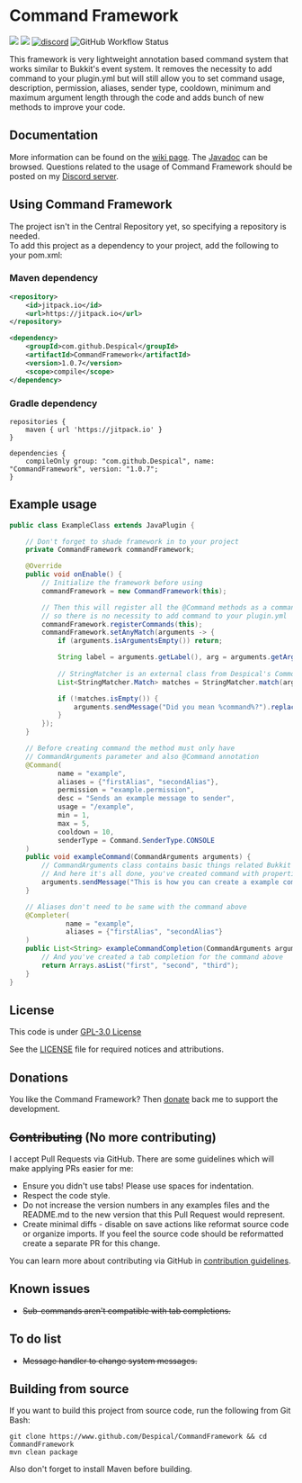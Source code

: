 # Command Framework
[![](https://jitpack.io/v/Despical/CommandFramework.svg)](https://jitpack.io/#Despical/CommandFramework)
[![](https://img.shields.io/badge/JavaDocs-latest-lime.svg)](https://javadoc.jitpack.io/com/github/Despical/CommandFramework/latest/javadoc/index.html)
[![discord](https://img.shields.io/discord/719922452259668000.svg?color=lime&label=Discord)](https://discord.gg/Vhyy4HA)
![GitHub Workflow Status](https://img.shields.io/github/workflow/status/Despical/CommandFramework/CommandFramework%20Build)

This framework is very lightweight annotation based command system that works similar to Bukkit's event system. It removes the necessity to
add command to your plugin.yml but will still allow you to set command usage, description, permission, aliases, sender type, cooldown, minimum
and maximum argument length through the code and adds bunch of new methods to improve your code.

## Documentation
More information can be found on the [wiki page](https://github.com/Despical/CommandFramework/wiki). The [Javadoc](https://javadoc.jitpack.io/com/github/Despical/CommandFramework/latest/javadoc/index.html) can be browsed. Questions
related to the usage of Command Framework should be posted on my [Discord server](https://discord.com/invite/Vhyy4HA).

## Using Command Framework
The project isn't in the Central Repository yet, so specifying a repository is needed.<br>
To add this project as a dependency to your project, add the following to your pom.xml:

### Maven dependency

```xml
<repository>
    <id>jitpack.io</id>
    <url>https://jitpack.io</url>
</repository>
```
```xml
<dependency>
    <groupId>com.github.Despical</groupId>
    <artifactId>CommandFramework</artifactId>
    <version>1.0.7</version>
    <scope>compile</scope>
</dependency>
```

### Gradle dependency
```
repositories {
    maven { url 'https://jitpack.io' }
}
```
```
dependencies {
    compileOnly group: "com.github.Despical", name: "CommandFramework", version: "1.0.7";
}
```

## Example usage
```java
public class ExampleClass extends JavaPlugin {

    // Don't forget to shade framework in to your project
    private CommandFramework commandFramework;

    @Override
    public void onEnable() {
        // Initialize the framework before using
        commandFramework = new CommandFramework(this);

        // Then this will register all the @Command methods as a command
        // so there is no necessity to add command to your plugin.yml
        commandFramework.registerCommands(this);
        commandFramework.setAnyMatch(arguments -> {
            if (arguments.isArgumentsEmpty()) return;

            String label = arguments.getLabel(), arg = arguments.getArgument(0);
            
            // StringMatcher is an external class from Despical's Commons library which is used in this framework but not all the parts included
            List<StringMatcher.Match> matches = StringMatcher.match(arg, commandFramework.getCommands().stream().map(cmd -> cmd.name().replace(label + ".", "")).collect(Collectors.toList()));

            if (!matches.isEmpty()) {
                arguments.sendMessage("Did you mean %command%?").replace("%command%", label + " " + matches.get(0).getMatch());
            }
        });
    }

    // Before creating command the method must only have
    // CommandArguments parameter and also @Command annotation
    @Command(
            name = "example",
            aliases = {"firstAlias", "secondAlias"},
            permission = "example.permission",
            desc = "Sends an example message to sender",
            usage = "/example",
            min = 1,
            max = 5,
            cooldown = 10,
            senderType = Command.SenderType.CONSOLE
    )
    public void exampleCommand(CommandArguments arguments) {
        // CommandArguments class contains basic things related Bukkit commands
        // And here it's all done, you've created command with properties above!
        arguments.sendMessage("This is how you can create a example command using framework.");
    }

    // Aliases don't need to be same with the command above
    @Completer(
              name = "example",
              aliases = {"firstAlias", "secondAlias"}
    )
    public List<String> exampleCommandCompletion(CommandArguments arguments) {
        // And you've created a tab completion for the command above
        return Arrays.asList("first", "second", "third");
    }
}
```

## License
This code is under [GPL-3.0 License](http://www.gnu.org/licenses/gpl-3.0.html)

See the [LICENSE](https://github.com/Despical/CommandFramework/blob/main/LICENSE) file for required notices and attributions.

## Donations
You like the Command Framework? Then [donate](https://www.patreon.com/despical) back me to support the development.

## ~~Contributing~~ (No more contributing)

I accept Pull Requests via GitHub. There are some guidelines which will make applying PRs easier for me:
+ Ensure you didn't use tabs! Please use spaces for indentation.
+ Respect the code style.
+ Do not increase the version numbers in any examples files and the README.md to the new version that this Pull Request would represent.
+ Create minimal diffs - disable on save actions like reformat source code or organize imports. If you feel the source code should be reformatted create a separate PR for this change.

You can learn more about contributing via GitHub in [contribution guidelines](CONTRIBUTING.md).

## Known issues
* ~~Sub-commands aren't compatible with tab completions.~~

## To do list
* ~~Message handler to change system messages.~~

## Building from source
If you want to build this project from source code, run the following from Git Bash:
```
git clone https://www.github.com/Despical/CommandFramework && cd CommandFramework
mvn clean package
```
Also don't forget to install Maven before building.
